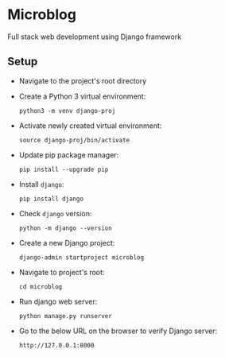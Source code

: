 # Microblog

Full stack web development using Django framework

## Setup

+ Navigate to the project's root directory

+ Create a Python 3 virtual environment:

  `python3 -m venv django-proj`

+ Activate newly created virtual environment:

  `source django-proj/bin/activate`

+ Update pip package manager:

  `pip install --upgrade pip`

+ Install `django`:

  `pip install django`

+ Check `django` version:

  `python -m django --version`

+ Create a new Django project:

  `django-admin startproject microblog`

+ Navigate to project's root:

  `cd microblog`

+ Run django web server:

  `python manage.py runserver`

+ Go to the below URL on the browser to verify Django server:

  `http://127.0.0.1:8000`
